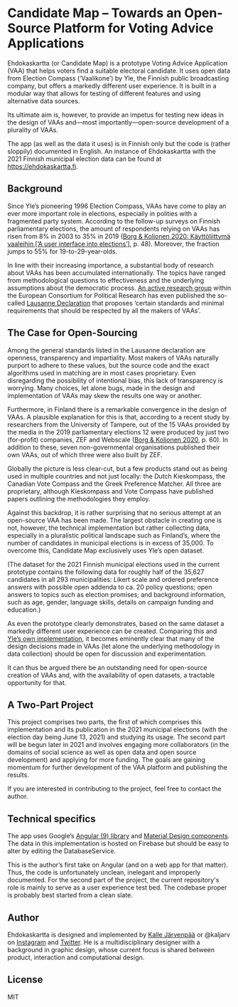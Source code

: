 # Candidate Map – Towards an Open-Source Platform for Voting Advice Applications

Ehdokaskartta (or Candidate Map) is a prototype Voting Advice Application (VAA) that helps voters find a suitable electoral candidate. It uses open data from Election Compass (‘Vaalikone’) by Yle, the Finnish public broadcasting company, but offers a markedly different user experience. It is built in a modular way that allows for testing of different features and using alternative data sources.

Its ultimate aim is, however, to provide an impetus for testing new ideas in the design of VAAs and—most importantly—open-source development of a plurality of VAAs.

The app (as well as the data it uses) is in Finnish only but the code is (rather sloppily) documented in English. An instance of Ehdokaskartta with the 2021 Finnish municipal election data can be found at https://ehdokaskartta.fi.


## Background

Since Yle’s pioneering 1996 Election Compass, VAAs have come to play an ever more important role in elections, especially in polities with a fragmented party system. According to the follow-up surveys on Finnish parliamentary elections, the amount of respondents relying on VAAs has risen from 8% in 2003 to 35% in 2019 (<a href="http://urn.fi/URN:ISBN:978-952-359-026-7" target="_blank">Borg & Koljonen 2020: Käyttöliittymä vaaleihin [’A user interface into elections’]</a>, p. 48). Moreover, the fraction jumps to 55% for 19-to-29-year-olds.

In line with their increasing importance, a substantial body of research about VAAs has been accumulated internationally. The topics have ranged from methodological questions to effectiveness and the underlying assumptions about the democratic process. [An active research group](http://vaa-research.net/) within the European Consortium for Political Research has even published the so-called [Lausanne Declaration](http://vaa-research.net/?page_id=127) that proposes ‘certain standards and minimal requirements that should be respected by all the makers of VAAs’.


## The Case for Open-Sourcing

Among the general standards listed in the Lausanne declaration are openness, transparency and impartiality. Most makers of VAAs naturally purport to adhere to these values, but the source code and the exact algorithms used in matching are in most cases proprietary. Even disregarding the possibility of intentional bias, this lack of transparency is worrying. Many choices, let alone bugs, made in the design and implementation of VAAs may skew the results one way or another.

Furthermore, in Finland there is a remarkable convergence in the design of VAAs. A plausible explanation for this is that, according to a recent study by researchers from the University of Tampere, out of the 15 VAAs provided by the media in the 2019 parliamentary elections 12 were produced by just two (for-profit) companies, ZEF and Webscale (<a href="http://urn.fi/URN:ISBN:978-952-359-026-7" target="_blank">Borg & Koljonen 2020</a>, p. 60). In addition to these, seven non-governmental organisations published their own VAAs, out of which three were also built by ZEF.

Globally the picture is less clear-cut, but a few products stand out as being used in multiple countries and not just locally: the Dutch Kieskompass, the Canadian Vote Compass and the Greek Preference Matcher. All three are proprietary, although Kieskompass and Vote Compass have published papers outlining the methodologies they employ.

Against this backdrop, it is rather surprising that no serious attempt at an open-source VAA has been made. The largest obstacle in creating one is not, however, the technical implementation but rather collecting data, especially in a pluralistic political landscape such as Finland’s, where the number of candidates in municipal elections is in excess of 35,000. To overcome this, Candidate Map exclusively uses Yle’s open dataset.

(The dataset for the 2021 Finnish municipal elections used in the current prototype contains the following data for roughly half of the 35,627 candidates in all 293 municipalities: Likert scale and ordered preference answers with possible open addenda to ca. 20 policy questions; open answers to topics such as election promises; and background information, such as age, gender, language skills, details on campaign funding and education.)

As even the prototype clearly demonstrates, based on the same dataset a markedly different user experience can be created. Comparing this and [Yle’s own implementation](https://vaalikone.yle.fi/kuntavaalit2021), it becomes eminently clear that many of the design decisions made in VAAs (let alone the underlying methodology in data collection) should be open for discussion and experimentation.

It can thus be argued there be an outstanding need for open-source creation of VAAs and, with the availability of open datasets, a tractable opportunity for that.


## A Two-Part Project

This project comprises two parts, the first of which comprises this implementation and its publication in the 2021 municipal elections (with the election day being June 13, 2021) and studying its usage. The second part will be begun later in 2021 and involves engaging more collaborators (in the domains of social science as well as open data and open source development) and applying for more funding. The goals are gaining momentum for further development of the VAA platform and publishing the results.

If you are interested in contributing to the project, feel free to contact the author.


## Technical specifics

The app uses Google’s [Angular (9) library](https://angular.io/) and [Material Design components](https://material.angular.io/). The data in this implementation is hosted on Firebase but should be easy to alter by editing the DatabaseService.

This is the author’s first take on Angular (and on a web app for that matter). Thus, the code is unfortunately unclean, inelegant and improperly documented. For the second part of the project, the current repository's role is mainly to serve as a user experience test bed. The codebase proper is probably best started from a clean slate.


## Author

Ehdokaskartta is designed and implemented by [Kalle Järvenpää](http://kaljarv.com/) or @kaljarv on [Instagram](https://www.instagram.com/kaljarv/) and [Twitter](https://twitter.com/kaljarv). He is a multidisciplinary designer with a background in graphic design, whose current focus is shared between product, interaction and computational design.


## License

MIT